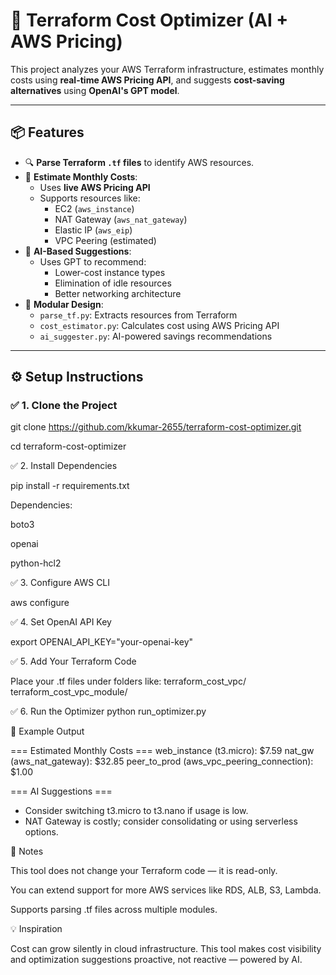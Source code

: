 # 🤖 Terraform Cost Optimizer (AI + AWS Pricing)

This project analyzes your AWS Terraform infrastructure, estimates monthly costs using **real-time AWS Pricing API**, and suggests **cost-saving alternatives** using **OpenAI's GPT model**.

---

## 📦 Features

- 🔍 **Parse Terraform `.tf` files** to identify AWS resources.
- 💸 **Estimate Monthly Costs**:
  - Uses **live AWS Pricing API**
  - Supports resources like:
    - EC2 (`aws_instance`)
    - NAT Gateway (`aws_nat_gateway`)
    - Elastic IP (`aws_eip`)
    - VPC Peering (estimated)
- 🧠 **AI-Based Suggestions**:
  - Uses GPT to recommend:
    - Lower-cost instance types
    - Elimination of idle resources
    - Better networking architecture
- 📁 **Modular Design**:
  - `parse_tf.py`: Extracts resources from Terraform
  - `cost_estimator.py`: Calculates cost using AWS Pricing API
  - `ai_suggester.py`: AI-powered savings recommendations


---

## ⚙️ Setup Instructions

### ✅ 1. Clone the Project


git clone https://github.com/kkumar-2655/terraform-cost-optimizer.git

cd terraform-cost-optimizer

✅ 2. Install Dependencies

pip install -r requirements.txt

Dependencies:

boto3

openai

python-hcl2

✅ 3. Configure AWS CLI

aws configure

✅ 4. Set OpenAI API Key

export OPENAI_API_KEY="your-openai-key"

✅ 5. Add Your Terraform Code

Place your .tf files under folders like:
terraform_cost_vpc/
terraform_cost_vpc_module/

✅ 6. Run the Optimizer
python run_optimizer.py

🧪 Example Output

=== Estimated Monthly Costs ===
web_instance (t3.micro): $7.59
nat_gw (aws_nat_gateway): $32.85
peer_to_prod (aws_vpc_peering_connection): $1.00

=== AI Suggestions ===
- Consider switching t3.micro to t3.nano if usage is low.
- NAT Gateway is costly; consider consolidating or using serverless options.

📝 Notes

This tool does not change your Terraform code — it is read-only.

You can extend support for more AWS services like RDS, ALB, S3, Lambda.

Supports parsing .tf files across multiple modules.

💡 Inspiration

Cost can grow silently in cloud infrastructure. This tool makes cost visibility and optimization suggestions proactive, not reactive — powered by AI.


